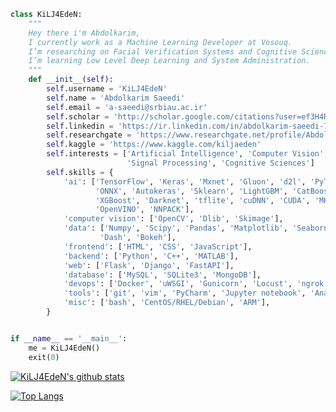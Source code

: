 ```python
class KiLJ4EdeN:
    """
    Hey there i'm Abdolkarim,
    I currently work as a Machine Learning Developer at Vosouq.
    I’m researching on Facial Verification Systems and Cognitive Sciences.
    I’m learning Low Level Deep Learning and System Administration.
    """
    def __init__(self):
        self.username = 'KiLJ4EdeN'
        self.name = 'Abdolkarim Saeedi'
        self.email = 'a-saeedi@srbiau.ac.ir'
        self.scholar = 'http://scholar.google.com/citations?user=ef3H4RAAAAAJ&hl=en'
        self.linkedin = 'https://ir.linkedin.com/in/abdolkarim-saeedi-7b0699194'
        self.researchgate = 'https://www.researchgate.net/profile/Abdolkarim_Saeedi'
        self.kaggle = 'https://www.kaggle.com/kiljaeden'
        self.interests = ['Artificial Intelligence', 'Computer Vision',
                          'Signal Processing', 'Cognitive Sciences']
        self.skills = {
            'ai': ['TensorFlow', 'Keras', 'Mxnet', 'Gluon', 'd2l', 'PyTorch',
                   'ONNX', 'Autokeras', 'Sklearn', 'LightGBM', 'CatBoost',
                   'XGBoost', 'Darknet', 'tflite', 'cuDNN', 'CUDA', 'MKL',
                   'OpenVINO', 'NNPACK'],
            'computer vision': ['OpenCV', 'Dlib', 'Skimage'],
            'data': ['Numpy', 'Scipy', 'Pandas', 'Matplotlib', 'Seaborn', 'Plotly',
                    'Dash', 'Bokeh'],
            'frontend': ['HTML', 'CSS', 'JavaScript'],
            'backend': ['Python', 'C++', 'MATLAB'],
            'web': ['Flask', 'Django', 'FastAPI'],
            'database': ['MySQL', 'SQLite3', 'MongoDB'],
            'devops': ['Docker', 'uWSGI', 'Gunicorn', 'Locust', 'ngrok'],
            'tools': ['git', 'vim', 'PyCharm', 'Jupyter notebook', 'Anaconda'],
            'misc': ['bash', 'CentOS/RHEL/Debian', 'ARM'],
        }


if __name__ == '__main__':
    me = KiLJ4EdeN()
    exit(0)
```


[![KiLJ4EdeN's github stats](https://github-readme-stats.vercel.app/api?username=KiLJ4EdeN&theme=merko)](https://github-readme-stats.vercel.app/api?username=KiLJ4EdeN&theme=merko)

 
[![Top Langs](https://github-readme-stats.vercel.app/api/top-langs/?username=KiLJ4EdeN&hide=jupyter%20notebook&theme=merko&langs_count=10&layout=compact)](https://github-readme-stats.vercel.app/api/top-langs/?username=KiLJ4EdeN&hide=jupyter%20notebook&theme=merko&langs_count=10&layout=compact)
